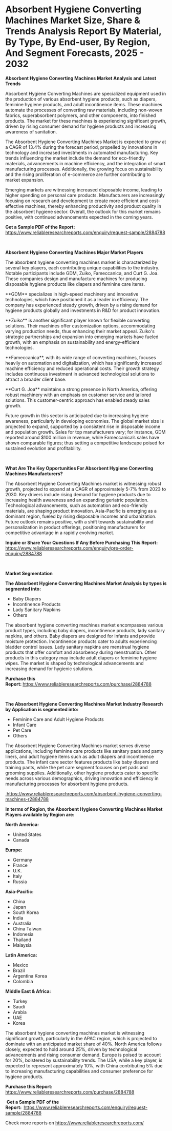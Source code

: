 <p><h1>Absorbent Hygiene Converting Machines Market Size, Share & Trends Analysis Report By Material, By Type, By End-user, By Region, And Segment Forecasts, 2025 - 2032</h1></p><p><strong>Absorbent Hygiene Converting Machines Market Analysis and Latest Trends</strong></p>
<p><p>Absorbent Hygiene Converting Machines are specialized equipment used in the production of various absorbent hygiene products, such as diapers, feminine hygiene products, and adult incontinence items. These machines automate the processes of converting raw materials, including non-woven fabrics, superabsorbent polymers, and other components, into finished products. The market for these machines is experiencing significant growth, driven by rising consumer demand for hygiene products and increasing awareness of sanitation.</p><p>The Absorbent Hygiene Converting Machines Market is expected to grow at a CAGR of 13.4% during the forecast period, propelled by innovations in technology and increased investments in automated manufacturing. Key trends influencing the market include the demand for eco-friendly materials, advancements in machine efficiency, and the integration of smart manufacturing processes. Additionally, the growing focus on sustainability and the rising proliferation of e-commerce are further contributing to market expansion.</p><p>Emerging markets are witnessing increased disposable income, leading to higher spending on personal care products. Manufacturers are increasingly focusing on research and development to create more efficient and cost-effective machines, thereby enhancing productivity and product quality in the absorbent hygiene sector. Overall, the outlook for this market remains positive, with continued advancements expected in the coming years.</p></p>
<p><strong>Get a Sample PDF of the Report:&nbsp;</strong> <a href="https://www.reliableresearchreports.com/enquiry/request-sample/2884788?utm_campaign=2771&utm_medium=2&utm_source=Github&utm_content=ia&utm_term=13032025&utm_id=absorbent-hygiene-converting-machines">https://www.reliableresearchreports.com/enquiry/request-sample/2884788</a></p>
<p>&nbsp;</p>
<p><strong>Absorbent Hygiene Converting Machines Major Market Players</strong></p>
<p><p>The absorbent hygiene converting machines market is characterized by several key players, each contributing unique capabilities to the industry. Notable participants include GDM, Zuiko, Fameccanica, and Curt G. Joa. These companies design and manufacture machines for producing disposable hygiene products like diapers and feminine care items.</p><p>**GDM** specializes in high-speed machinery and innovative technologies, which have positioned it as a leader in efficiency. The company has experienced steady growth, driven by a rising demand for hygiene products globally and investments in R&D for product innovation.</p><p>**Zuiko** is another significant player known for flexible converting solutions. Their machines offer customization options, accommodating varying production needs, thus enhancing their market appeal. Zuiko's strategic partnerships and expansion into emerging markets have fueled growth, with an emphasis on sustainability and energy-efficient technologies.</p><p>**Fameccanica**, with its wide range of converting machines, focuses heavily on automation and digitalization, which has significantly increased machine efficiency and reduced operational costs. Their growth strategy includes continuous investment in advanced technological solutions to attract a broader client base.</p><p>**Curt G. Joa** maintains a strong presence in North America, offering robust machinery with an emphasis on customer service and tailored solutions. This customer-centric approach has enabled steady sales growth.</p><p>Future growth in this sector is anticipated due to increasing hygiene awareness, particularly in developing economies. The global market size is projected to expand, supported by a consistent rise in disposable income and population growth. Sales for top manufacturers vary; for instance, GDM reported around $100 million in revenue, while Fameccanica’s sales have shown comparable figures; thus setting a competitive landscape poised for sustained evolution and profitability.</p></p>
<p>&nbsp;</p>
<p><strong>What Are The Key Opportunities For Absorbent Hygiene Converting Machines Manufacturers?</strong></p>
<p><p>The Absorbent Hygiene Converting Machines market is witnessing robust growth, projected to expand at a CAGR of approximately 5-7% from 2023 to 2030. Key drivers include rising demand for hygiene products due to increasing health awareness and an expanding geriatric population. Technological advancements, such as automation and eco-friendly materials, are shaping product innovation. Asia-Pacific is emerging as a dominant region, fueled by rising disposable incomes and urbanization. Future outlook remains positive, with a shift towards sustainability and personalization in product offerings, positioning manufacturers for competitive advantage in a rapidly evolving market.</p></p>
<p><strong>Inquire or Share Your Questions If Any Before Purchasing This Report:</strong> <a href="https://www.reliableresearchreports.com/enquiry/pre-order-enquiry/2884788?utm_campaign=2771&utm_medium=2&utm_source=Github&utm_content=ia&utm_term=13032025&utm_id=absorbent-hygiene-converting-machines">https://www.reliableresearchreports.com/enquiry/pre-order-enquiry/2884788</a></p>
<p>&nbsp;</p>
<p><strong>Market Segmentation</strong></p>
<p><strong>The Absorbent Hygiene Converting Machines Market Analysis by types is segmented into:</strong></p>
<p><ul><li>Baby Diapers</li><li>Incontinence Products</li><li>Lady Sanitary Napkins</li><li>Others</li></ul></p>
<p><p>The absorbent hygiene converting machines market encompasses various product types, including baby diapers, incontinence products, lady sanitary napkins, and others. Baby diapers are designed for infants and provide moisture protection. Incontinence products cater to adults experiencing bladder control issues. Lady sanitary napkins are menstrual hygiene products that offer comfort and absorbency during menstruation. Other products in this category may include adult diapers or feminine hygiene wipes. The market is shaped by technological advancements and increasing demand for hygienic solutions.</p></p>
<p><strong>Purchase this Report:&nbsp;</strong><a href="https://www.reliableresearchreports.com/purchase/2884788?utm_campaign=2771&utm_medium=2&utm_source=Github&utm_content=ia&utm_term=13032025&utm_id=absorbent-hygiene-converting-machines">https://www.reliableresearchreports.com/purchase/2884788</a></p>
<p>&nbsp;</p>
<p><strong>The Absorbent Hygiene Converting Machines Market Industry Research by Application is segmented into:</strong></p>
<p><ul><li>Feminine Care and Adult Hygiene Products</li><li>Infant Care</li><li>Pet Care</li><li>Others</li></ul></p>
<p><p>The Absorbent Hygiene Converting Machines market serves diverse applications, including feminine care products like sanitary pads and panty liners, and adult hygiene items such as adult diapers and incontinence products. The infant care sector features products like baby diapers and training pants, while the pet care segment focuses on pet pads and grooming supplies. Additionally, other hygiene products cater to specific needs across various demographics, driving innovation and efficiency in manufacturing processes for absorbent hygiene products.</p></p>
<p><a href="https://www.reliableresearchreports.com/absorbent-hygiene-converting-machines-r2884788?utm_campaign=2771&utm_medium=2&utm_source=Github&utm_content=ia&utm_term=13032025&utm_id=absorbent-hygiene-converting-machines">&nbsp;https://www.reliableresearchreports.com/absorbent-hygiene-converting-machines-r2884788</a></p>
<p><strong>In terms of Region, the Absorbent Hygiene Converting Machines Market Players available by Region are:</strong></p>
<p>
    <p> <strong> North America: </strong>
        <ul>
            <li>United States</li>
            <li>Canada</li>
        </ul>
        </p> 
    <p> <strong> Europe: </strong>
        <ul>
            <li>Germany</li>
            <li>France</li>
            <li>U.K.</li>
            <li>Italy</li>
            <li>Russia</li>
        </ul>
        </p> 
    <p> <strong> Asia-Pacific: </strong>
        <ul>
            <li>China</li>
            <li>Japan</li>
            <li>South Korea</li>
            <li>India</li>
            <li>Australia</li>
            <li>China Taiwan</li>
            <li>Indonesia</li>
            <li>Thailand</li>
            <li>Malaysia</li>
        </ul>
        </p> 
    <p> <strong> Latin America: </strong>
        <ul>
            <li>Mexico</li>
            <li>Brazil</li>
            <li>Argentina Korea</li>
            <li>Colombia</li>
        </ul>
        </p> 
    <p> <strong> Middle East & Africa: </strong>
        <ul>
            <li>Turkey</li>
            <li>Saudi</li>
            <li>Arabia</li>
            <li>UAE</li>
            <li>Korea</li>
        </ul>
    </p>
    </p>
<p><p>The absorbent hygiene converting machines market is witnessing significant growth, particularly in the APAC region, which is projected to dominate with an anticipated market share of 40%. North America follows closely, expected to hold around 25%, driven by technological advancements and rising consumer demand. Europe is poised to account for 20%, bolstered by sustainability trends. The USA, while a key player, is expected to represent approximately 10%, with China contributing 5% due to increasing manufacturing capabilities and consumer preference for hygiene products.</p></p>
<p><strong>Purchase this Report: </strong><a href="https://www.reliableresearchreports.com/purchase/2884788?utm_campaign=2771&utm_medium=2&utm_source=Github&utm_content=ia&utm_term=13032025&utm_id=absorbent-hygiene-converting-machines">https://www.reliableresearchreports.com/purchase/2884788</a></p>
<p>&nbsp;<strong>Get a Sample PDF of the Report:&nbsp;&nbsp;</strong><a href="https://www.reliableresearchreports.com/enquiry/request-sample/2884788?utm_campaign=2771&utm_medium=2&utm_source=Github&utm_content=ia&utm_term=13032025&utm_id=absorbent-hygiene-converting-machines">https://www.reliableresearchreports.com/enquiry/request-sample/2884788</a></p>
<p><strong></strong></p>
<p>Check more reports on <a href="https://www.reliableresearchreports.com/?utm_campaign=2771&utm_medium=2&utm_source=Github&utm_content=ia&utm_term=13032025&utm_id=absorbent-hygiene-converting-machines">https://www.reliableresearchreports.com/</a></p>